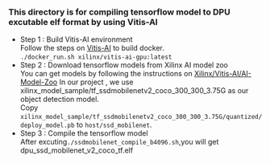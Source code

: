 ### This directory is for compiling tensorflow model to DPU excutable elf format by using Vitis-AI  
* Step 1 : Build Vitis-AI environment  
Follow the steps on [Vitis-AI](https://github.com/Xilinx/Vitis-AI/blob/master/README.md) to build docker.  
`./docker_run.sh xilinx/vitis-ai-gpu:latest` 
* Step 2 : Download tensorflow models from Xilinx AI model zoo  
You can get models by following the instructions on [Xilinx/Vitis-AI/AI-Model-Zoo](https://github.com/Xilinx/Vitis-AI/tree/master/AI-Model-Zoo) 
In our project , we use xilinx_model_sample/tf_ssdmobilenetv2_coco_300_300_3.75G as our object detection model.  
Copy `xilinx_model_sample/tf_ssdmobilenetv2_coco_300_300_3.75G/quantized/deploy_model.pb` to `host/ssd_mobilenet`.  
* Step 3 : Compile the tensorflow model  
After excuting`./ssdmobilenet_compile_b4096.sh`,you will get dpu_ssd_mobilenet_v2_coco_tf.elf 
